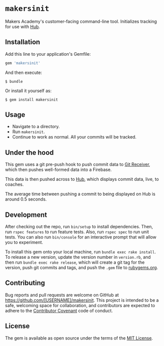 # `makersinit`

Makers Academy's customer-facing command-line tool. Initializes tracking for use with [Hub](http://github.com/makersacademy/hub).

## Installation

Add this line to your application's Gemfile:

```ruby
gem 'makersinit'
```

And then execute:

    $ bundle

Or install it yourself as:

    $ gem install makersinit

## Usage

- Navigate to a directory.
- Run `makersinit`.
- Continue to work as normal. All your commits will be tracked.

## Under the hood

This gem uses a git pre-push hook to push commit data to [Git Receiver](http://github.com/makersacademy/git_receiver), which then pushes well-formed data into a Firebase.

This data is then pushed across to [Hub](http://github.com/makersacademy/hub), which displays commit data, live, to coaches.

The average time between pushing a commit to being displayed on Hub is around 0.5 seconds.

## Development

After checking out the repo, run `bin/setup` to install dependencies. Then, run `rspec features` to run feature tests. Also, run `rspec spec` to run unit tests. You can also run `bin/console` for an interactive prompt that will allow you to experiment.

To install this gem onto your local machine, run `bundle exec rake install`. To release a new version, update the version number in `version.rb`, and then run `bundle exec rake release`, which will create a git tag for the version, push git commits and tags, and push the `.gem` file to [rubygems.org](https://rubygems.org).

## Contributing

Bug reports and pull requests are welcome on GitHub at https://github.com/[USERNAME]/makersinit. This project is intended to be a safe, welcoming space for collaboration, and contributors are expected to adhere to the [Contributor Covenant](http://contributor-covenant.org) code of conduct.

## License

The gem is available as open source under the terms of the [MIT License](http://opensource.org/licenses/MIT).

